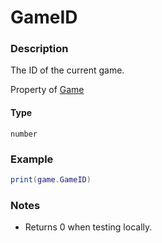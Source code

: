 # GameID
### Description
The ID of the current game.

Property of [Game](/classes/Game/)

#### Type
`number`

### Example
```lua
print(game.GameID)
```

### Notes
- Returns 0 when testing locally.

